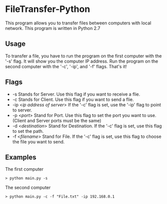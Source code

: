 # FileTransfer-Python
This program allows you to transfer files between computers with local network. This program is written in Python 2.7


## Usage
To transfer a file, you have to run the program on the first computer with the '-s' flag. It will show you the computer IP address. Run the program on the second computer with the '-c', '-ip', and '-f' flags. That's it!

## Flags
- -s                              Stands for Server. Use this flag if you want to receive a flie.
- -c                              Stands for Client. Use this flag if you want to send a flie.
- -ip <*ip address of server*>    If the '-c' flag is set, use the '-ip' flag to point to server.
- -p <*port*>                     Stand for Port. Use this flag to set the port you want to use. (Client and Server ports must be the same)      
- -d <*destination*>              Stand for Destination. If the '-c' flag is set, use this flag to set the path.
- -f <*filename*>                 Stand for File. If the '-c' flag is set, use this flag to choose the file you want to send.

## Examples
The first computer
~~~
> python main.py -s
~~~
The second computer
~~~
> python main.py -c -f "File.txt" -ip 192.168.0.1
~~~
